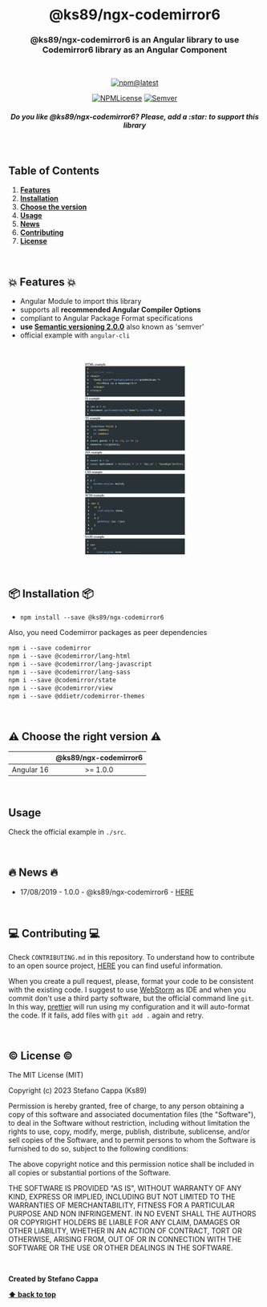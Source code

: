 <h1 align="center">@ks89/ngx-codemirror6</h1>

<h3 align="center"><b>@ks89/ngx-codemirror6</b> is an Angular library to use Codemirror6 library as an Angular Component</h3>
<br />

<p align="center">
  <a href="https://www.npmjs.com/package/@ks89/ngx-codemirror6">
    <img src="https://img.shields.io/npm/v/@ks89/ngx-codemirror6.svg?style=flat-square" alt="npm@latest">
  </a>
</p>
<p align="center">
  <a href="https://www.npmjs.com/package/@ks89/ngx-codemirror6"><img src="https://img.shields.io/npm/l/@ks89/ngx-codemirror6.svg?style=flat-square" 
alt="NPMLicense"></a>
  <a href="https://semver.org/"><img src="https://img.shields.io/badge/semver-2.0-ff69b4.svg?style=flat-square" alt="Semver"></a>
</p>

<h5 align="center">
<b>Do you like @ks89/ngx-codemirror6? Please, add a :star: to support this library</b>
</h5>

<br />

## Table of Contents

1. **[Features](#boom-features-boom)**
2. **[Installation](#package-installation-package)**
3. **[Choose the version](#warning-choose-the-version-warning)**
4. **[Usage](#usage)**
5. **[News](#fire-news-fire)**
6. **[Contributing](#computer-contributing-computer)**
7. **[License](#copyright-license-copyright)**

<br />

## :boom: Features :boom:
- Angular Module to import this library
- supports all **recommended Angular Compiler Options**
- compliant to Angular Package Format specifications
- **use [Semantic versioning 2.0.0](http://semver.org/)** also known as 'semver'
- official example with `angular-cli`

<br />
<p align="center">
  <img src="https://raw.githubusercontent.com/Ks89/ngx-codemirror6/master/readme-images/preview.png" alt="@ks89/ngx-codemirror6" 
width="200">
</p>
<br />

## :package: Installation :package:

- `npm install --save @ks89/ngx-codemirror6`

Also, you need Codemirror packages as peer dependencies
```
npm i --save codemirror
npm i --save @codemirror/lang-html
npm i --save @codemirror/lang-javascript
npm i --save @codemirror/lang-sass
npm i --save @codemirror/state
npm i --save @codemirror/view
npm i --save @ddietr/codemirror-themes
```

<br />

## :warning: Choose the right version :warning:

|            | @ks89/ngx-codemirror6 |
|------------|:---------------------:|
| Angular 16 |      &gt;= 1.0.0      |

<br />

## Usage

Check the official example in `./src`.

<br />

## :fire: News :fire:

- 17/08/2019 - 1.0.0 - @ks89/ngx-codemirror6 - [HERE](https://github.com/Ks89/ngx-codemirror6/releases)

<br />

## :computer: Contributing :computer:

Check `CONTRIBUTING.md` in this repository.
To understand how to contribute to an open source project, [HERE](https://egghead.io/courses/how-to-contribute-to-an-open-source-project-on-github) you can find useful information.

When you create a pull request, please, format your code to be consistent with the existing code. I suggest to use [WebStorm](https://www.jetbrains.com/webstorm/) as IDE and when you commit don't use a third party software, but the official command line `git`.
In this way, [prettier](https://prettier.io/) will run using my configuration and it will auto-format the code. If it fails, add files with `git add .` again and retry.

<br />

## :copyright: License :copyright:

The MIT License (MIT)

Copyright (c) 2023 Stefano Cappa (Ks89)

Permission is hereby granted, free of charge, to any person obtaining a copy
of this software and associated documentation files (the "Software"), to deal
in the Software without restriction, including without limitation the rights
to use, copy, modify, merge, publish, distribute, sublicense, and/or sell
copies of the Software, and to permit persons to whom the Software is
furnished to do so, subject to the following conditions:

The above copyright notice and this permission notice shall be included in all
copies or substantial portions of the Software.

THE SOFTWARE IS PROVIDED "AS IS", WITHOUT WARRANTY OF ANY KIND, EXPRESS OR
IMPLIED, INCLUDING BUT NOT LIMITED TO THE WARRANTIES OF MERCHANTABILITY,
FITNESS FOR A PARTICULAR PURPOSE AND NON INFRINGEMENT. IN NO EVENT SHALL THE
AUTHORS OR COPYRIGHT HOLDERS BE LIABLE FOR ANY CLAIM, DAMAGES OR OTHER
LIABILITY, WHETHER IN AN ACTION OF CONTRACT, TORT OR OTHERWISE, ARISING FROM,
OUT OF OR IN CONNECTION WITH THE SOFTWARE OR THE USE OR OTHER DEALINGS IN THE
SOFTWARE.

<br/>

**Created by Stefano Cappa**

**[⬆ back to top](#table-of-contents)**
